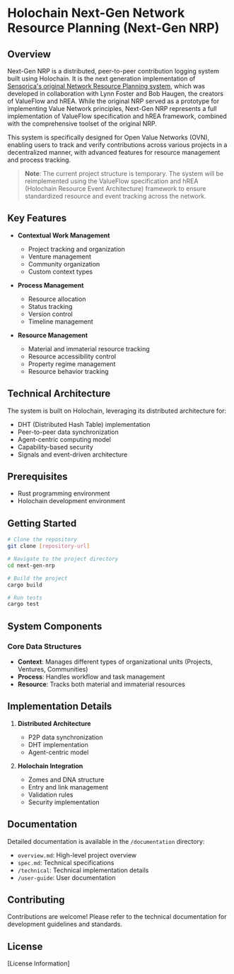 # Holochain Next-Gen Network Resource Planning (Next-Gen NRP)

## Overview

Next-Gen NRP is a distributed, peer-to-peer contribution logging system built using Holochain. It is the next generation implementation of [Sensorica's original Network Resource Planning system](https://github.com/Sensorica/VerdunNRP), which was developed in collaboration with Lynn Foster and Bob Haugen, the creators of ValueFlow and hREA. While the original NRP served as a prototype for implementing Value Network principles, Next-Gen NRP represents a full implementation of ValueFlow specification and hREA framework, combined with the comprehensive toolset of the original NRP.

This system is specifically designed for Open Value Networks (OVN), enabling users to track and verify contributions across various projects in a decentralized manner, with advanced features for resource management and process tracking.

> **Note**: The current project structure is temporary. The system will be reimplemented using the ValueFlow specification and hREA (Holochain Resource Event Architecture) framework to ensure standardized resource and event tracking across the network.

## Key Features

- **Contextual Work Management**
  - Project tracking and organization
  - Venture management
  - Community organization
  - Custom context types

- **Process Management**
  - Resource allocation
  - Status tracking
  - Version control
  - Timeline management

- **Resource Management**
  - Material and immaterial resource tracking
  - Resource accessibility control
  - Property regime management
  - Resource behavior tracking

## Technical Architecture

The system is built on Holochain, leveraging its distributed architecture for:

- DHT (Distributed Hash Table) implementation
- Peer-to-peer data synchronization
- Agent-centric computing model
- Capability-based security
- Signals and event-driven architecture

## Prerequisites

- Rust programming environment
- Holochain development environment

## Getting Started

```bash
# Clone the repository
git clone [repository-url]

# Navigate to the project directory
cd next-gen-nrp

# Build the project
cargo build

# Run tests
cargo test
```

## System Components

### Core Data Structures

- **Context**: Manages different types of organizational units (Projects, Ventures, Communities)
- **Process**: Handles workflow and task management
- **Resource**: Tracks both material and immaterial resources

## Implementation Details

1. **Distributed Architecture**
   - P2P data synchronization
   - DHT implementation
   - Agent-centric model

2. **Holochain Integration**
   - Zomes and DNA structure
   - Entry and link management
   - Validation rules
   - Security implementation

## Documentation

Detailed documentation is available in the `/documentation` directory:

- `overview.md`: High-level project overview
- `spec.md`: Technical specifications
- `/technical`: Technical implementation details
- `/user-guide`: User documentation

## Contributing

Contributions are welcome! Please refer to the technical documentation for development guidelines and standards.

## License

[License Information]
